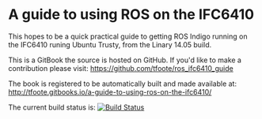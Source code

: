 # A guide to using ROS on the IFC6410

This hopes to be a quick practical guide to getting ROS Indigo running on the IFC6410 runing Ubuntu Trusty, from the Linary 14.05 build.


This is a GitBook the source is hosted on GitHub. If you'd like to make a contribution please visit: https://github.com/tfoote/ros_ifc6410_guide

The book is registered to be automatically built and made available at: http://tfoote.gitbooks.io/a-guide-to-using-ros-on-the-ifc6410/

The current build status is: [![Build Status](https://www.gitbook.io/button/status/book/tfoote/a-guide-to-using-ros-on-the-ifc6410)](https://www.gitbook.io/book/tfoote/a-guide-to-using-ros-on-the-ifc6410/activity)






